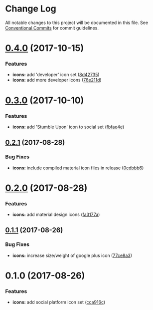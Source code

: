 # Change Log

All notable changes to this project will be documented in this file.
See [Conventional Commits](https://conventionalcommits.org) for commit guidelines.

<a name="0.4.0"></a>
# [0.4.0](https://github.com/suitejs/suitejs/compare/@suitejs/icons@0.3.0...@suitejs/icons@0.4.0) (2017-10-15)


### Features

* **icons:** add 'developer' icon set ([8d42735](https://github.com/suitejs/suitejs/commit/8d42735))
* **icons:** add more developer icons ([76e211d](https://github.com/suitejs/suitejs/commit/76e211d))




<a name="0.3.0"></a>
# [0.3.0](https://github.com/suitejs/suitejs/compare/@suitejs/icons@0.2.1...@suitejs/icons@0.3.0) (2017-10-10)


### Features

* **icons:** add 'Stumble Upon' icon to social set ([fbfae4e](https://github.com/suitejs/suitejs/commit/fbfae4e))




<a name="0.2.1"></a>
## [0.2.1](https://github.com/suitejs/suitejs/compare/@suitejs/icons@0.2.0...@suitejs/icons@0.2.1) (2017-08-28)


### Bug Fixes

* **icons:** include compiled material icon files in release ([0cdbbb6](https://github.com/suitejs/suitejs/commit/0cdbbb6))




<a name="0.2.0"></a>
# [0.2.0](https://github.com/suitejs/suitejs/compare/@suitejs/icons@0.1.1...@suitejs/icons@0.2.0) (2017-08-28)


### Features

* **icons:** add material design icons ([fa3177a](https://github.com/suitejs/suitejs/commit/fa3177a))




<a name="0.1.1"></a>
## [0.1.1](https://github.com/suitejs/suitejs/compare/@suitejs/icons@0.1.0...@suitejs/icons@0.1.1) (2017-08-26)


### Bug Fixes

* **icons:** increase size/weight of google plus icon ([77ce8a3](https://github.com/suitejs/suitejs/commit/77ce8a3))




<a name="0.1.0"></a>
# 0.1.0 (2017-08-26)


### Features

* **icons:** add social platform icon set ([cca916c](https://github.com/suitejs/suitejs/commit/cca916c))
